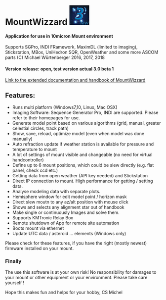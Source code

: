 # MountWizzard <img src="docu/pics/mw.png" width='64' height='64'/>

#### Application for use in 10micron Mount environment
Supports SGPro, INDI FRamework, MaximDL (limited to imaging), Stickstation, MBox, UniHedron SQR, OpenWeather and some more ASCOM parts
(C) Michael Würtenberger 2016, 2017, 2018

#### Version release: open, test version actual 3.0 beta 1

[Link to the extended documentation and handbook of MountWizzard](./docu/home.md)

## Features:
- Runs multi platform (Windows7,10, Linux, Mac OSX)
- Imaging Software: Sequence Generator Pro, INDI are supported. Please refer to their homepages for use.
- Generate model point based on various algorithms (grid, manual, greater celestial circles, track path)
- Show, save, reload, optimize model (even when model was done manually)
- Auto refraction update if weather station is available for pressure and temperature to mount
- A lot of settings of mount visible and changeable (no need for virtual handcontroller)
- Define up to 6 mount positions, which could be slew directly (e.g. flat panel, check ccd etc.)
- Getting data from open weather (API key needed) and Stickstation
- Direct IP connection to mount. High performance for getting / setting data.
- Analyse modeling data with separate plots.
- Hemisphere window for edit model point / horizon mask
- Direct slew moutn to any az/alt position with mouse click
- Shows and selects any alignment star out of handbook
- Make single or continuously Images and solve them.
- Supports KMTronic Relay Box
- Remote shutdown of App for remote site automation
- Boots mount via ethernet
- Update UTC data / asteroid ... elements (Windows only)

Please check for these features, if you have the right (mostly newest) firmware installed on your mount.

### Finally
The use this software is at your own risk! No responsibility for damages to your mount or other equipment or your
environment. Please take care yourself !

Hope this makes fun and helps for your hobby, CS Michel
